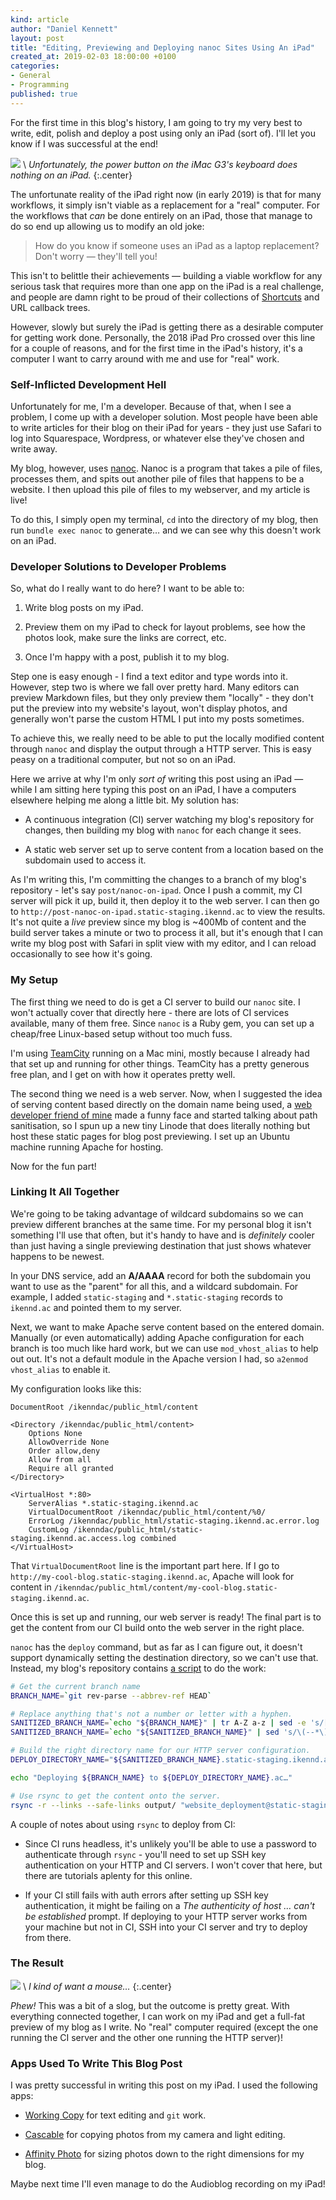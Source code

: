 ```yaml
---
kind: article
author: "Daniel Kennett"
layout: post
title: "Editing, Previewing and Deploying nanoc Sites Using An iPad"
created_at: 2019-02-03 18:00:00 +0100
categories:
- General
- Programming
published: true
---
```


For the first time in this blog's history, I am going to try my very best to write, edit, polish and deploy a post using only an iPad (sort of). I'll  let you know if I was successful at the end!

<img src="/pictures/nanoc-on-ipad/nanoc-on-ipad.jpg" />  \\
*Unfortunately, the power button on the iMac G3's keyboard does nothing on an iPad.* 
{:.center}

The unfortunate reality of the iPad right now (in early 2019) is that for many workflows, it simply isn't viable as a replacement for a "real" computer. For the workflows that *can* be done entirely on an iPad, those that manage to do so end up allowing us to modify an old joke:

> How do you know if someone uses an iPad as a laptop replacement? Don't worry — they'll tell you! 

This isn't to belittle their achievements — building a viable workflow for any serious task that requires more than one app on the iPad is a real challenge, and people are damn right to be proud of their collections of [Shortcuts](https://support.apple.com/guide/shortcuts/welcome/ios) and URL callback trees.

However, slowly but surely the iPad is getting there as a desirable computer for getting work done. Personally, the 2018 iPad Pro crossed over this line for a couple of reasons, and for the first time in the iPad's history, it's a computer I want to carry around with me and use for "real" work.

### Self-Inflicted Development Hell

Unfortunately for me, I'm a developer. Because of that, when I see a problem, I come up with a developer solution. Most people have been able to write articles for their blog on their iPad for years - they just use Safari to log into Squarespace, Wordpress, or whatever else they've chosen and write away. 

My blog, however, uses [nanoc](https://nanoc.ws). Nanoc is a program that takes a pile of files, processes them, and spits out another pile of files that happens to be a website. I then upload this pile of files to my webserver, and my article is live!

To do this, I simply open my terminal, `cd` into the directory of my blog, then run `bundle exec nanoc` to generate… and we can see why this doesn't work on an iPad.

### Developer Solutions to Developer Problems

So, what do I really want to do here? I want to be able to:

1. Write blog posts on my iPad.

2. Preview them on my iPad to check for layout problems, see how the photos look, make sure the links are correct, etc.

3. Once I'm happy with a post, publish it to my blog.

Step one is easy enough - I find a text editor and type words into it. However, step two is where we fall over pretty hard. Many editors can preview Markdown files, but they only preview them "locally" - they don't put the preview into my website's layout, won't display photos, and generally won't parse the custom HTML I put into my posts sometimes.

To achieve this, we really need to be able to put the locally modified content through `nanoc` and display the output through a HTTP server. This is easy peasy on a traditional computer, but not so on an iPad. 

Here we arrive at why I'm only *sort of* writing this post using an iPad — while I am sitting here typing this post on an iPad, I have a computers elsewhere helping me along a little bit. My solution has:

- A continuous integration (CI) server watching my blog's repository for changes, then building my blog with `nanoc` for each change it sees.

- A static web server set up to serve content from a location based on the subdomain used to access it.

As I'm writing this, I'm committing the changes to a branch of my blog's repository - let's say `post/nanoc-on-ipad`. Once I push a commit, my CI server will pick it up, build it, then deploy it to the web server. I can then go to `http://post-nanoc-on-ipad.static-staging.ikennd.ac` to view the results. It's not quite a *live* preview since my blog is ~400Mb of content and the build server takes a minute or two to process it all, but it's enough that I can write my blog post with Safari in split view with my editor, and I can reload occasionally to see how it's going.

### My Setup

The first thing we need to do is get a CI server to build our `nanoc` site. I won't actually cover that directly here - there are lots of CI services available, many of them free. Since `nanoc` is a Ruby gem, you can set up a cheap/free Linux-based setup without too much fuss.

I'm using [TeamCity](https://www.jetbrains.com/teamcity/) running on a Mac mini, mostly because I already had that set up and running for other things. TeamCity has a pretty generous free plan, and I get on with how it operates pretty well.

The second thing we need is a web server. Now, when I suggested the idea of serving content based directly on the domain name being used, a [web developer friend of mine](https://www.calleerlandsson.com/about/) made a funny face and started talking about path sanitisation, so I spun up a new tiny Linode that does literally nothing but host these static pages for blog post previewing. I set up an Ubuntu machine running Apache for hosting.

Now for the fun part!

### Linking It All Together

We're going to be taking advantage of wildcard subdomains so we can preview different branches at the same time. For my personal blog it isn't something I'll use that often, but it's handy to have and is *definitely* cooler than just having a single previewing destination that just shows whatever happens to be newest.

In your DNS service, add an **A/AAAA** record for both the subdomain you want to use as the "parent" for all this, and a wildcard subdomain. For example, I added `static-staging` and `*.static-staging` records  to `ikennd.ac` and pointed them to my server.

Next, we want to make Apache serve content based on the entered domain. Manually (or even automatically) adding Apache configuration for each branch is too much like hard work, but we can use `mod_vhost_alias` to help out out. It's not a default module in the Apache version I had, so `a2enmod vhost_alias` to enable it. 

My configuration looks like this: 

~~~~~~~~
DocumentRoot /ikenndac/public_html/content

<Directory /ikenndac/public_html/content> 
    Options None
    AllowOverride None
    Order allow,deny
    Allow from all
    Require all granted
</Directory>

<VirtualHost *:80> 
    ServerAlias *.static-staging.ikennd.ac
    VirtualDocumentRoot /ikenndac/public_html/content/%0/
    ErrorLog /ikenndac/public_html/static-staging.ikennd.ac.error.log
    CustomLog /ikenndac/public_html/static-staging.ikennd.ac.access.log combined
</VirtualHost>
~~~~~~~~

That `VirtualDocumentRoot` line is the important part here. If I go to `http://my-cool-blog.static-staging.ikennd.ac`, Apache will look for content in `/ikenndac/public_html/content/my-cool-blog.static-staging.ikennd.ac`.

Once this is set up and running, our web server is ready! The final part is to get the content from our CI build onto the web server in the right place.

`nanoc` has the `deploy` command, but as far as I can figure out, it doesn't support dynamically setting the destination directory, so we can't use that. Instead, my blog's repository contains [a script](https://github.com/iKenndac/new-blog/blob/master/static-staging-deploy.sh) to do the work:

~~~~~~~~ bash
# Get the current branch name
BRANCH_NAME=`git rev-parse --abbrev-ref HEAD`

# Replace anything that's not a number or letter with a hyphen.
SANITIZED_BRANCH_NAME=`echo "${BRANCH_NAME}" | tr A-Z a-z | sed -e 's/[^a-zA-Z0-9\-]/-/g'`
SANITIZED_BRANCH_NAME=`echo "${SANITIZED_BRANCH_NAME}" | sed 's/\(--*\)/-/g'`

# Build the right directory name for our HTTP server configuration.
DEPLOY_DIRECTORY_NAME="${SANITIZED_BRANCH_NAME}.static-staging.ikennd.ac"

echo "Deploying ${BRANCH_NAME} to ${DEPLOY_DIRECTORY_NAME}.ac…"

# Use rsync to get the content onto the server.
rsync -r --links --safe-links output/ "website_deployment@static-staging.ikennd.ac:/ikenndac/public_html/content/${DEPLOY_DIRECTORY_NAME}/"
~~~~~~~~

A couple of notes about using `rsync` to deploy from CI:

- Since CI runs headless, it's unlikely you'll be able to use a password to authenticate through `rsync` - you'll need to set up SSH key authentication on your HTTP and CI servers. I won't cover that here, but there are tutorials aplenty for this online.

- If your CI still fails with auth errors after setting up SSH key authentication, it might be failing on a *The authenticity of host … can't be established* prompt. If deploying to your HTTP server works from your machine but not in CI, SSH into your CI server and try to deploy from there.

### The Result

<img src="/pictures/nanoc-on-ipad/side-by-side.png" />  \\
*I kind of want a mouse…* 
{:.center}

*Phew!* This was a bit of a slog, but the outcome is pretty great. With everything connected together, I can work on my iPad and get a full-fat preview of my blog as I write. No "real" computer required (except the one running the CI server and the other one running the HTTP server)! 

### Apps Used To Write This Blog Post

I was pretty successful in writing this post on my iPad. I used the following apps:

- [Working Copy](https://workingcopyapp.com) for text editing and `git` work.

- [Cascable](https://cascable.se) for copying photos from my camera and light editing.

- [Affinity Photo](https://affinity.serif.com/en-gb/photo/ipad/) for sizing photos down to the right dimensions for my blog.

Maybe next time I'll even manage to do the Audioblog recording on my iPad!
